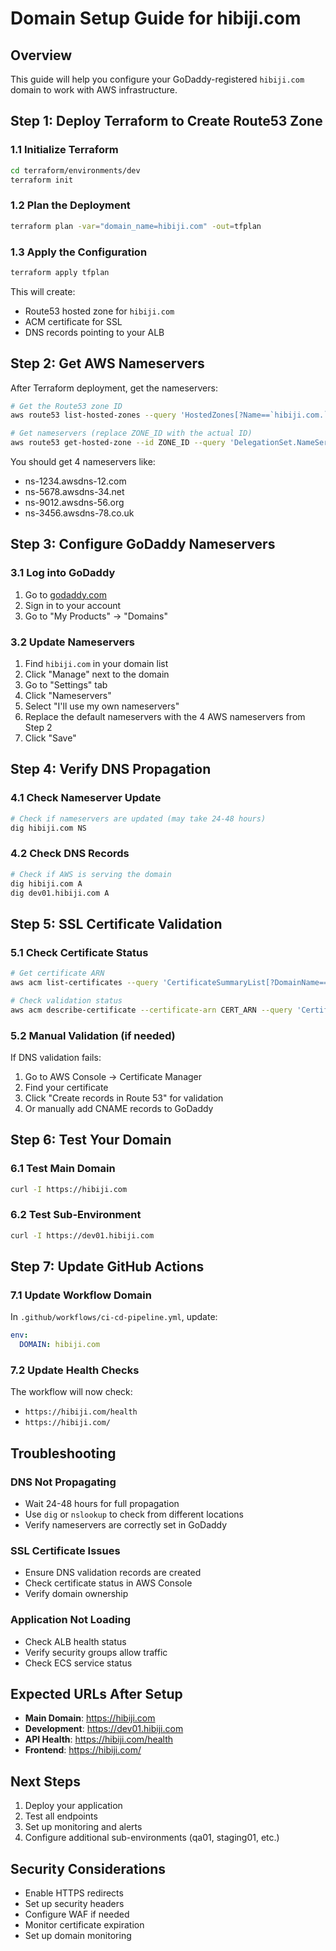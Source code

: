 # Domain Setup Guide for hibiji.com

## Overview

This guide will help you configure your GoDaddy-registered `hibiji.com` domain to work with AWS infrastructure.

## Step 1: Deploy Terraform to Create Route53 Zone

### 1.1 Initialize Terraform

```bash
cd terraform/environments/dev
terraform init
```

### 1.2 Plan the Deployment

```bash
terraform plan -var="domain_name=hibiji.com" -out=tfplan
```

### 1.3 Apply the Configuration

```bash
terraform apply tfplan
```

This will create:

- Route53 hosted zone for `hibiji.com`
- ACM certificate for SSL
- DNS records pointing to your ALB

## Step 2: Get AWS Nameservers

After Terraform deployment, get the nameservers:

```bash
# Get the Route53 zone ID
aws route53 list-hosted-zones --query 'HostedZones[?Name==`hibiji.com.`].Id' --output text

# Get nameservers (replace ZONE_ID with the actual ID)
aws route53 get-hosted-zone --id ZONE_ID --query 'DelegationSet.NameServers' --output text
```

You should get 4 nameservers like:

- ns-1234.awsdns-12.com
- ns-5678.awsdns-34.net
- ns-9012.awsdns-56.org
- ns-3456.awsdns-78.co.uk

## Step 3: Configure GoDaddy Nameservers

### 3.1 Log into GoDaddy

1. Go to [godaddy.com](https://godaddy.com)
2. Sign in to your account
3. Go to "My Products" → "Domains"

### 3.2 Update Nameservers

1. Find `hibiji.com` in your domain list
2. Click "Manage" next to the domain
3. Go to "Settings" tab
4. Click "Nameservers"
5. Select "I'll use my own nameservers"
6. Replace the default nameservers with the 4 AWS nameservers from Step 2
7. Click "Save"

## Step 4: Verify DNS Propagation

### 4.1 Check Nameserver Update

```bash
# Check if nameservers are updated (may take 24-48 hours)
dig hibiji.com NS
```

### 4.2 Check DNS Records

```bash
# Check if AWS is serving the domain
dig hibiji.com A
dig dev01.hibiji.com A
```

## Step 5: SSL Certificate Validation

### 5.1 Check Certificate Status

```bash
# Get certificate ARN
aws acm list-certificates --query 'CertificateSummaryList[?DomainName==`hibiji.com`].CertificateArn' --output text

# Check validation status
aws acm describe-certificate --certificate-arn CERT_ARN --query 'Certificate.Status' --output text
```

### 5.2 Manual Validation (if needed)

If DNS validation fails:

1. Go to AWS Console → Certificate Manager
2. Find your certificate
3. Click "Create records in Route 53" for validation
4. Or manually add CNAME records to GoDaddy

## Step 6: Test Your Domain

### 6.1 Test Main Domain

```bash
curl -I https://hibiji.com
```

### 6.2 Test Sub-Environment

```bash
curl -I https://dev01.hibiji.com
```

## Step 7: Update GitHub Actions

### 7.1 Update Workflow Domain

In `.github/workflows/ci-cd-pipeline.yml`, update:

```yaml
env:
  DOMAIN: hibiji.com
```

### 7.2 Update Health Checks

The workflow will now check:

- `https://hibiji.com/health`
- `https://hibiji.com/`

## Troubleshooting

### DNS Not Propagating

- Wait 24-48 hours for full propagation
- Use `dig` or `nslookup` to check from different locations
- Verify nameservers are correctly set in GoDaddy

### SSL Certificate Issues

- Ensure DNS validation records are created
- Check certificate status in AWS Console
- Verify domain ownership

### Application Not Loading

- Check ALB health status
- Verify security groups allow traffic
- Check ECS service status

## Expected URLs After Setup

- **Main Domain**: https://hibiji.com
- **Development**: https://dev01.hibiji.com
- **API Health**: https://hibiji.com/health
- **Frontend**: https://hibiji.com/

## Next Steps

1. Deploy your application
2. Test all endpoints
3. Set up monitoring and alerts
4. Configure additional sub-environments (qa01, staging01, etc.)

## Security Considerations

- Enable HTTPS redirects
- Set up security headers
- Configure WAF if needed
- Monitor certificate expiration
- Set up domain monitoring
